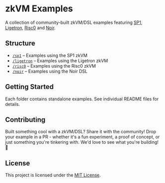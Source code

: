 # zkVM Examples

A collection of community-built zkVM/DSL examples featuring [SP1](https://github.com/succinctlabs/sp1), [Ligetron](https://github.com/ligeroinc/ligero-prover), [Risc0](https://github.com/risc0/risc0) and [Noir](https://github.com/noir-lang/noir).

## Structure

* [`/sp1`](./sp1) – Examples using the SP1 zkVM
* [`/ligetron`](./ligetron) – Examples using the Ligetron zkVM
* [`/risc0`](./risc0) – Examples using the Risc0 zkVM
* [`/noir`](./noir) – Examples using the Noir DSL

## Getting Started

Each folder contains standalone examples. See individual README files for details.

## Contributing

Built something cool with a zkVM/DSL? Share it with the community! Drop your example in a PR - whether it's a fun experiment, a proof of concept, or just something you're tinkering with. We'd love to see what you're building! 🚀

## License

This project is licensed under the [MIT License](./LICENSE).
